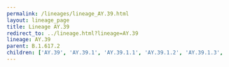 ```yaml
---
permalink: /lineages/lineage_AY.39.html
layout: lineage_page
title: Lineage AY.39
redirect_to: ../lineage.html?lineage=AY.39
lineage: AY.39
parent: B.1.617.2
children: ['AY.39', 'AY.39.1', 'AY.39.1.1', 'AY.39.1.2', 'AY.39.1.3', 'AY.39.2', 'AY.39.3']
---
```

